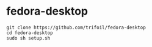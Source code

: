 # fedora-desktop

```
git clone https://github.com/trifoil/fedora-desktop
cd fedora-desktop
sudo sh setup.sh
```
